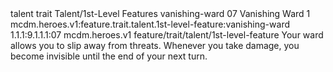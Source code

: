 <ability>
  <metadata>
    <class>talent</class>
    <feature_type>trait</feature_type>
    <file_dpath>Talent/1st-Level Features</file_dpath>
    <item_id>vanishing-ward</item_id>
    <item_index>07</item_index>
    <item_name>Vanishing Ward</item_name>
    <level>1</level>
    <scc>mcdm.heroes.v1:feature.trait.talent.1st-level-feature:vanishing-ward</scc>
    <scdc>1.1.1:9.1.1.1:07</scdc>
    <source>mcdm.heroes.v1</source>
    <type>feature/trait/talent/1st-level-feature</type>
  </metadata>
  <effects>
    <effect type="mundane">Your ward allows you to slip away from threats. Whenever you take damage, you become invisible until the end of your next turn.</effect>
  </effects>
</ability>

